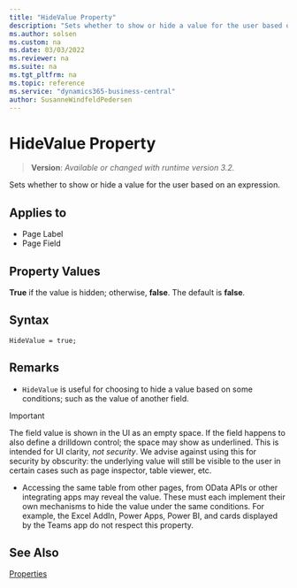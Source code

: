 ```yaml
---
title: "HideValue Property"
description: "Sets whether to show or hide a value for the user based on an expression."
ms.author: solsen
ms.custom: na
ms.date: 03/03/2022
ms.reviewer: na
ms.suite: na
ms.tgt_pltfrm: na
ms.topic: reference
ms.service: "dynamics365-business-central"
author: SusanneWindfeldPedersen
---
```

[//]: # (START>DO_NOT_EDIT)
[//]: # (IMPORTANT:Do not edit any of the content between here and the END>DO_NOT_EDIT.)
[//]: # (Any modifications should be made in the .xml files in the ModernDev repo.)
# HideValue Property
> **Version**: _Available or changed with runtime version 3.2._

Sets whether to show or hide a value for the user based on an expression.

## Applies to
-   Page Label
-   Page Field

[//]: # (IMPORTANT: END>DO_NOT_EDIT)

## Property Values  

**True** if the value is hidden; otherwise, **false**. The default is **false**.  

## Syntax

```AL
HideValue = true;
```
  
## Remarks

- `HideValue` is useful for choosing to hide a value based on some conditions; such as the value of another field.
 
> [!IMPORTANT]  
> The field value is shown in the UI as an empty space. If the field happens to also define a drilldown control; the space may show as underlined. This is intended for UI clarity, *not security*. We advise against using this for security by obscurity: the underlying value will still be visible to the user in certain cases such as page inspector, table viewer, etc.

- Accessing the same table from other pages, from OData APIs or other integrating apps may reveal the value. These must each implement their own mechanisms to hide the value under the same conditions. For example, the Excel AddIn, Power Apps, Power BI, and cards displayed by the Teams app do not respect this property.

## See Also  

[Properties](devenv-properties.md)